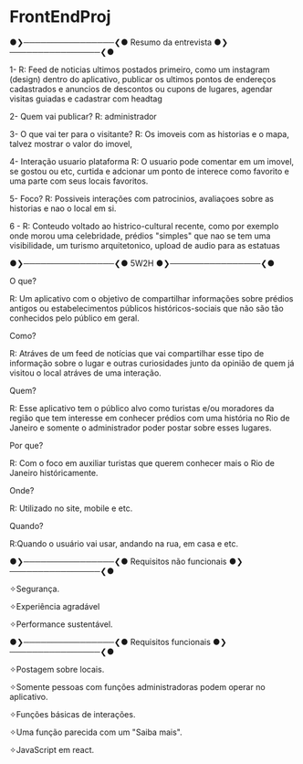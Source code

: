 # FrontEndProj

●❯────────────────❮● Resumo da entrevista ●❯────────────────❮●

                                                               
1-
R: Feed de noticias ultimos postados primeiro, como um instagram (design) dentro do aplicativo, publicar os ultimos 
pontos de endereços cadastrados e anuncios de descontos ou cupons de lugares, agendar visitas guiadas e cadastrar com headtag


2-
Quem vai publicar?
R: administrador


3- 
O que vai ter para o visitante? 
R: Os imoveis com as historias e o mapa, talvez mostrar o valor do imovel,


4- 
Interação usuario plataforma 
R: O usuario pode comentar em um imovel, se gostou ou etc, curtida e adcionar um ponto de interece como favorito e uma parte com seus locais favoritos.


5- 
Foco?
R: Possiveis interações com patrocinios, avaliaçoes sobre as historias e nao o local em si.


6 -
R: Conteudo voltado ao histrico-cultural recente, como por exemplo onde morou uma celebridade, prédios "simples" que nao se tem uma visibilidade, 
um turismo arquitetonico, upload de audio para as estatuas





●❯────────────────❮●
 5W2H 
●❯────────────────❮●

O que?

R: Um aplicativo com o objetivo de compartilhar informações sobre prédios antigos ou estabelecimentos públicos históricos-sociais que não são tão conhecidos pelo público em geral.


Como?

R: Atráves de um feed de notícias que vai compartilhar esse tipo de informação sobre o lugar e outras curiosidades junto da opinião de quem já visitou o local atráves de uma interação.


Quem?

R: Esse aplicativo tem o público alvo como turistas e/ou moradores da região que tem interesse em conhecer prédios com uma história no Rio de Janeiro e somente o administrador poder postar sobre esses lugares. 

Por que?

R: Com o foco em auxiliar turistas que querem conhecer mais o Rio de Janeiro históricamente.

Onde?

R: Utilizado no site, mobile e etc.

Quando?

R:Quando o usuário vai usar, andando na rua, em casa e etc.


●❯────────────────❮● Requisitos não funcionais ●❯────────────────❮●                                                        



✧Segurança.                                                                            

✧Experiência agradável                                                                  

✧Performance sustentável.



●❯────────────────❮● Requisitos funcionais ●❯────────────────❮●



✧Postagem sobre locais.


✧Somente pessoas com funções administradoras podem operar no aplicativo.


✧Funções básicas de interações.


✧Uma função parecida com um "Saiba mais".


✧JavaScript em react.

